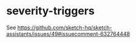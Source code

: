 # severity-triggers

See https://github.com/sketch-hq/sketch-assistants/issues/49#issuecomment-632764448
